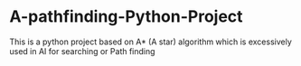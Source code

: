 # A-pathfinding-Python-Project

This is a python project based on A* (A star) algorithm which is excessively used in AI for searching or Path finding
